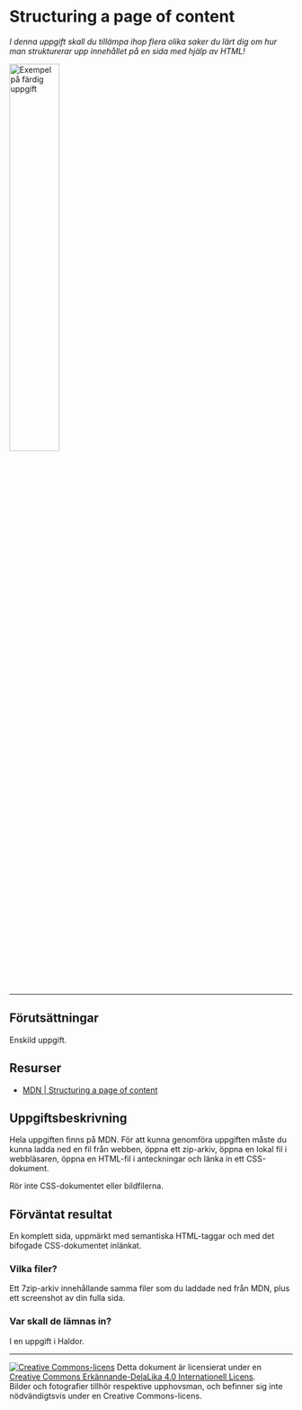 # Structuring a page of content           

_I denna uppgift skall du tillämpa ihop flera olika saker du lärt dig om hur man strukturerar upp innehållet på en sida med hjälp av HTML!_  

[<img alt="Exempel på färdig uppgift" src="https://developer.mozilla.org/en-US/docs/Learn/HTML/Introduction_to_HTML/Structuring_a_page_of_content/example-page.png" width="42%">](https://developer.mozilla.org/en-US/docs/Learn/HTML/Introduction_to_HTML/Structuring_a_page_of_content/example-page.png)   

---    

## Förutsättningar    

Enskild uppgift.      

## Resurser

* [MDN | Structuring a page of content](https://developer.mozilla.org/en-US/docs/Learn/HTML/Introduction_to_HTML/Structuring_a_page_of_content)   

## Uppgiftsbeskrivning    

Hela uppgiften finns på MDN. För att kunna genomföra uppgiften måste du kunna ladda ned en fil från webben, öppna ett zip-arkiv, öppna en lokal fil i webbläsaren, öppna en HTML-fil i anteckningar och länka in ett CSS-dokument.         

Rör inte CSS-dokumentet eller bildfilerna.       

## Förväntat resultat

En komplett sida, uppmärkt med semantiska HTML-taggar och med det bifogade CSS-dokumentet inlänkat.        

### Vilka filer?

Ett 7zip-arkiv innehållande samma filer som du laddade ned från MDN, plus ett screenshot av din fulla sida.    

### Var skall de lämnas in?

I en uppgift i Haldor.    

---     

[![Creative Commons-licens](https://i.creativecommons.org/l/by-sa/4.0/80x15.png)](http://creativecommons.org/licenses/by-sa/4.0/) Detta dokument är licensierat under en [Creative Commons Erkännande-DelaLika 4.0 Internationell Licens](http://creativecommons.org/licenses/by-sa/4.0/).    
Bilder och fotografier tillhör respektive upphovsman, och befinner sig inte nödvändigtsvis under en Creative Commons-licens.    
